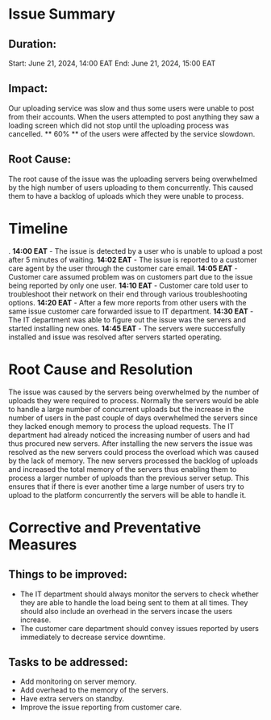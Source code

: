 # Issue Summary
## Duration:
Start: June 21, 2024, 14:00 EAT
End: June 21, 2024, 15:00 EAT

## Impact:
Our uploading service was slow and thus some users were unable to post from their accounts. When the users attempted to post anything they saw a loading screen which did not stop until the uploading process was cancelled. ** 60% ** of the users were affected by the service slowdown.

## Root Cause:
The root cause of the issue was the uploading servers being overwhelmed by the high number of users uploading to them concurrently. This caused them to have a backlog of uploads which they were unable to process.

# Timeline
. **14:00 EAT** - The issue is detected by a user who is unable to upload a post after 5 minutes of waiting.
**14:02 EAT** - The issue is reported to a customer care agent by the user through the customer care email.
**14:05 EAT** - Customer care assumed problem was on customers part due to the issue being reported by only one user.
**14:10 EAT** - Customer care told user to troubleshoot their network on their end through various troubleshooting options.
**14:20 EAT** - After a few more reports from other users with the same issue customer care forwarded issue to IT department.
**14:30 EAT** - The IT department was able to figure out the issue was the servers and started installing new ones.
**14:45 EAT** - The servers were successfully installed and issue was resolved after servers started operating.

# Root Cause and Resolution
The issue was caused by the servers being overwhelmed by the number of uploads they were required to process. Normally the servers would be able to handle a large number of concurrent uploads but the increase in the number of users in the past couple of days overwhelmed the servers since they lacked enough memory to process the upload requests. The IT department had already noticed the increasing number of users and had thus procured new servers. After installing the new servers the issue was resolved as the new servers could process the overload which was caused by the lack of memory. The new servers processed the backlog of uploads and increased the total memory of the servers thus enabling them to process a larger number of uploads than the previous server setup. This ensures that if there is ever another time a large number of users try to upload to the platform concurrently the servers will be able to handle it.

# Corrective and Preventative Measures
## Things to be improved:
- The IT department should always monitor the servers to check whether they are able to handle the load being sent to them at all times. They should also include an overhead in the servers incase the users increase.
- The customer care department should convey issues reported by users immediately to decrease service downtime.

## Tasks to be addressed:
- Add monitoring on server memory.
- Add overhead to the memory of the servers.
- Have extra servers on standby.
- Improve the issue reporting from customer care.
